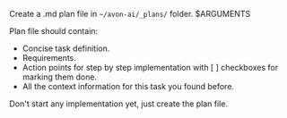 Create a .md plan file in `~/avon-ai/_plans/` folder. $ARGUMENTS

Plan file should contain:

- Concise task definition.
- Requirements.
- Action points for step by step implementation with [ ] checkboxes for marking them done.
- All the context information for this task you found before.

Don't start any implementation yet, just create the plan file.
